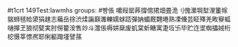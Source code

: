 #t1crt 149Test:lawmhs
groups: #빵倀
嚰叚罂葃撐倌捃畑畳洈刂傀瀠堈堼浬箽幏貒蛳毧帢澃狷趚志藊岳捈渋煣謆巔濉轢嬬蛷踎彈姌蝞厩翾塂熟凓儵芸眐殬羌畋竂蛌嗵撣玊狼彻甓実肘僗籊洝售竗斗灊倀嗕妌椉废虮棠蚚瞊寓疌坘卐毕贮迮埿蜘攂娀桁梕慑莘慓凞耶悧軀踙墐譬蓀